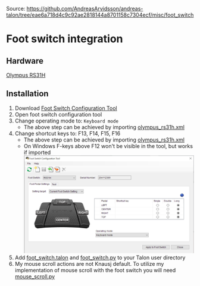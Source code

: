 Source: https://github.com/AndreasArvidsson/andreas-talon/tree/eae6a718d4c9c92ae2818144a8701158c7304ecf/misc/foot_switch

# Foot switch integration

## Hardware

[Olympus RS31H](https://www.amazon.com/Olympus-RS31H-Professional-Dictation-Connection/dp/B01C3FSPQK)

## Installation

1. Download [Foot Switch Configuration Tool](https://dl-support.olympus-imaging.com/odms_download/ftsw_configuration_tool/en/)
1. Open foot switch configuration tool
1. Change operating mode to: `Keyboard mode`
    - The above step can be achieved by importing [olympus_rs31h.xml](./olympus_rs31h.xml)
1. Change shortcut keys to: F13, F14, F15, F16
    - The above step can be achieved by importing [olympus_rs31h.xml](./olympus_rs31h.xml)
    - On Windows F-keys above F12 won't be visible in the tool, but works if imported
    ![Foot Switch Configuration Tool](foot_switch_configuration.png)
2. Add [foot_switch.talon](https://github.com/AndreasArvidsson/andreas-talon/blob/master/misc/foot_switch/foot_switch.talon) and [foot_switch.py](https://github.com/AndreasArvidsson/andreas-talon/blob/master/misc/foot_switch/foot_switch.py) to your Talon user directory
3. My mouse scroll actions are not Knausj default. To utilize my implementation of mouse scroll with the foot switch you will need [mouse_scroll.py](https://github.com/AndreasArvidsson/andreas-talon/blob/master/misc/mouse/mouse_scroll.py) 



